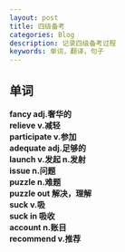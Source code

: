 ```yaml
---
layout: post
title: 四级备考
categories: Blog
description: 记录四级备考过程
keywords: 单词，翻译，句子
---     
```


## 单词
**fancy adj.奢华的**  
**relieve v.减轻**  
**participate v.参加**  
**adequate adj.足够的**  
**launch v.发起 n.发射**  
**issue n.问题**   
**puzzle n.难题**  
**puzzle out 解决，理解**  
**suck v.吸**  
**suck in 吸收**  
**account n.账目**  
**recommend  v.推荐**  





